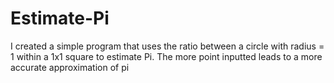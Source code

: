 # Estimate-Pi
I created a simple program that uses the ratio between a circle with radius = 1 within a 1x1 square to estimate Pi.
The more point inputted leads to a more accurate approximation of pi
